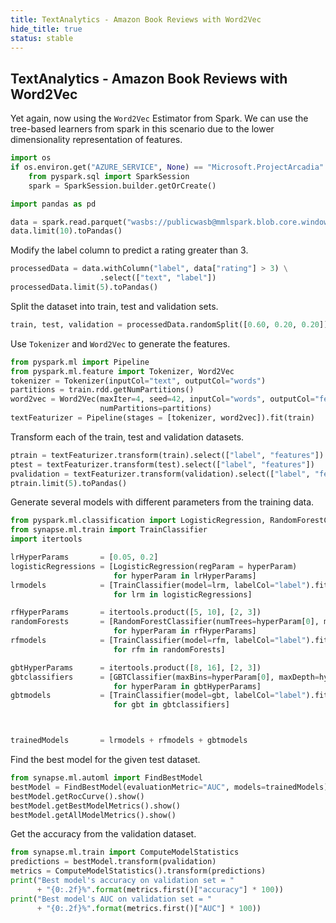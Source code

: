 ```yaml
---
title: TextAnalytics - Amazon Book Reviews with Word2Vec
hide_title: true
status: stable
---
```

## TextAnalytics - Amazon Book Reviews with Word2Vec

Yet again, now using the `Word2Vec` Estimator from Spark.  We can use the tree-based
learners from spark in this scenario due to the lower dimensionality representation of
features.


```python
import os
if os.environ.get("AZURE_SERVICE", None) == "Microsoft.ProjectArcadia":
    from pyspark.sql import SparkSession
    spark = SparkSession.builder.getOrCreate()
```


```python
import pandas as pd

```


```python
data = spark.read.parquet("wasbs://publicwasb@mmlspark.blob.core.windows.net/BookReviewsFromAmazon10K.parquet")
data.limit(10).toPandas()
```

Modify the label column to predict a rating greater than 3.


```python
processedData = data.withColumn("label", data["rating"] > 3) \
                    .select(["text", "label"])
processedData.limit(5).toPandas()
```

Split the dataset into train, test and validation sets.


```python
train, test, validation = processedData.randomSplit([0.60, 0.20, 0.20])
```

Use `Tokenizer` and `Word2Vec` to generate the features.


```python
from pyspark.ml import Pipeline
from pyspark.ml.feature import Tokenizer, Word2Vec
tokenizer = Tokenizer(inputCol="text", outputCol="words")
partitions = train.rdd.getNumPartitions()
word2vec = Word2Vec(maxIter=4, seed=42, inputCol="words", outputCol="features",
                    numPartitions=partitions)
textFeaturizer = Pipeline(stages = [tokenizer, word2vec]).fit(train)
```

Transform each of the train, test and validation datasets.


```python
ptrain = textFeaturizer.transform(train).select(["label", "features"])
ptest = textFeaturizer.transform(test).select(["label", "features"])
pvalidation = textFeaturizer.transform(validation).select(["label", "features"])
ptrain.limit(5).toPandas()
```

Generate several models with different parameters from the training data.


```python
from pyspark.ml.classification import LogisticRegression, RandomForestClassifier, GBTClassifier
from synapse.ml.train import TrainClassifier
import itertools

lrHyperParams       = [0.05, 0.2]
logisticRegressions = [LogisticRegression(regParam = hyperParam)
                       for hyperParam in lrHyperParams]
lrmodels            = [TrainClassifier(model=lrm, labelCol="label").fit(ptrain)
                       for lrm in logisticRegressions]

rfHyperParams       = itertools.product([5, 10], [2, 3])
randomForests       = [RandomForestClassifier(numTrees=hyperParam[0], maxDepth=hyperParam[1])
                       for hyperParam in rfHyperParams]
rfmodels            = [TrainClassifier(model=rfm, labelCol="label").fit(ptrain)
                       for rfm in randomForests]

gbtHyperParams      = itertools.product([8, 16], [2, 3])
gbtclassifiers      = [GBTClassifier(maxBins=hyperParam[0], maxDepth=hyperParam[1])
                       for hyperParam in gbtHyperParams]
gbtmodels           = [TrainClassifier(model=gbt, labelCol="label").fit(ptrain)
                       for gbt in gbtclassifiers]



trainedModels       = lrmodels + rfmodels + gbtmodels
```

Find the best model for the given test dataset.


```python
from synapse.ml.automl import FindBestModel
bestModel = FindBestModel(evaluationMetric="AUC", models=trainedModels).fit(ptest)
bestModel.getRocCurve().show()
bestModel.getBestModelMetrics().show()
bestModel.getAllModelMetrics().show()
```

Get the accuracy from the validation dataset.


```python
from synapse.ml.train import ComputeModelStatistics
predictions = bestModel.transform(pvalidation)
metrics = ComputeModelStatistics().transform(predictions)
print("Best model's accuracy on validation set = "
      + "{0:.2f}%".format(metrics.first()["accuracy"] * 100))
print("Best model's AUC on validation set = "
      + "{0:.2f}%".format(metrics.first()["AUC"] * 100))
```
